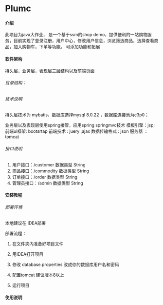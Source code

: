 # Plumc

#### 介绍
 此项目为java大作业，
 是一个基于ssm的shop demo，提供便利的一站购物服务，目前实现了登录注册，用户中心，修改用户信息，浏览筛选商品，选择查看商品，加入购物车，下单等功能。
 可添加功能和拓展

#### 软件架构
持久层、业务层，表现层三层结构以及前端页面

###### 目录结构：


###### 技术说明

持久层技术为 mybatis，数据库选择mysql 8.0.22 ，数据库连接池为c3p0；

业务层以及表现层使用spring接管，应用spring  springmvc技术
模板引擎：jsp;
前端ui框架: bootsrtap 
前端技术 : juery ,ajax
数据传输格式 : json
服务器 ：tomcat

###### 接口说明

1. 用户接口：/customer       数据类型 String
2. 商品接口：/commodity    数据类型 String
3. 订单接口：/order              数据类型 String
4. 管理员接口：/admin        数据类型 String
#### 安装教程

###### 部署环境

本地建议在 IDEA部署

部署流程：

1. 在文件夹内准备好项目文件   

2. 用IDEA打开项目

3. 修改 database.properties  改成你的数据库用户名和密码

4. 配置tomcat  建议版本8以上

5. 运行项目

#### 使用说明

